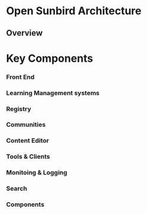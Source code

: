 # Open Sunbird Architecture

## Overview

# Key Components

### Front End

### Learning Management systems

### Registry

### Communities 

### Content Editor 

### Tools & Clients

### Monitoing & Logging 

### Search 

### Components 


